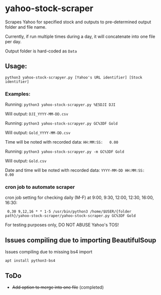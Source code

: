 # yahoo-stock-scraper
Scrapes Yahoo for specified stock and outputs to pre-determined output folder and file name.

Currently, if run multiple times during a day, it will concatenate into one file per day.

Output folder is hard-coded as 
```Data```

## Usage: 
    python3 yahoo-stock-scrapyer.py [Yahoo's URL identifier] [Stock identifier] 

### Examples: 
Running:
```python3 yahoo-stock-scrapyer.py %E5DJI DJI```

Will output:
```DJI_YYYY-MM-DD.csv```

Running:
```python3 yahoo-stock-scrapyer.py GC%3DF Gold```

Will output:
```Gold_YYYY-MM-DD.csv```

Time will be noted with recorded data:
```HH:MM:SS:   0.00 ```

Running:
```python3 yahoo-stock-scrapyer.py -m GC%3DF Gold```

Will output:
```Gold.csv```

Date and time will be noted with recorded data: 
```YYYY-MM-DD HH:MM:SS:   0.00 ```


### cron job to automate scraper
cron job setting for checking daily (M-F) at 9:00, 9:30, 12:00, 12:30, 16:00, 16:30:
```
 0,30 9,12,16 * * 1-5 /usr/bin/python3 /home/$USER/{folder path}/yahoo-stock-scraper/yahoo-stock-scraper.py GC%3DF Gold 
```
For testing purposes only, DO NOT ABUSE Yahoo's TOS!

## Issues compiling due to importing BeautifulSoup

Issues compiling due to missing bs4 import

``` apt install python3-bs4 ```

## ToDo

- ~~Add option to merge into one file~~ (completed)
